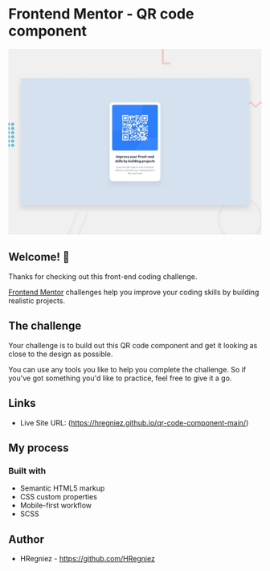 # Frontend Mentor - QR code component

![Design preview for the QR code component coding challenge](./design/desktop-preview.jpg)

## Welcome! 👋

Thanks for checking out this front-end coding challenge.

[Frontend Mentor](https://www.frontendmentor.io) challenges help you improve your coding skills by building realistic projects.

## The challenge

Your challenge is to build out this QR code component and get it looking as close to the design as possible.

You can use any tools you like to help you complete the challenge. So if you've got something you'd like to practice, feel free to give it a go.


## Links

- Live Site URL: (https://hregniez.github.io/qr-code-component-main/)

## My process

### Built with

- Semantic HTML5 markup
- CSS custom properties
- Mobile-first workflow
- SCSS


## Author

- HRegniez  - https://github.com/HRegniez

